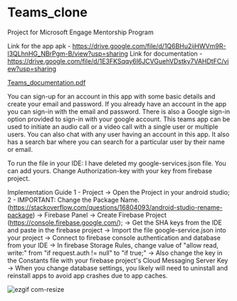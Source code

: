 # Teams_clone
Project for Microsoft Engage Mentorship Program

Link for the app apk - https://drive.google.com/file/d/1Q6BHu2ijHWVm9R-l3QLhnHG_NBrPgm-B/view?usp=sharing
Link for documentation - https://drive.google.com/file/d/1E3FKSqqy6I6JCVGuehVDstky7VAHDtFC/view?usp=sharing

[Teams_documentation.pdf](https://github.com/khedia/Teams_clone/files/6803525/Teams_documentation.pdf)

You can sign-up for an account in this app with some basic details and create your email and password.
If you already have an account in the app you can sign-in with the email and password.
There is also a Google sign-in option provided to sign-in with your google account.
This teams app can be used to initiate an audio call or a video call with a single user or multiple users.
You can also chat with any user having an account in this app.
It also has a search bar where you can search for a particular user by their name or email.

To run the file in your IDE:
I have deleted my google-services.json file. You can add yours.
Change Authorization-key with your key from firebase project.

Implementation Guide 
1 - Project 
-> Open the Project in your android studio; 
2 - IMPORTANT: Change the Package Name. (https://stackoverflow.com/questions/16804093/android-studio-rename-package)
-> Firebase Panel 
-> Create Firebase Project (https://console.firebase.google.com/); 
-> Get the SHA keys from the IDE and paste in the firebase project
-> Import the file google-service.json into your project 
-> Connect to firebase console authentication and database from your IDE
-> In firebase Storage Rules, change value of "allow read, write:" from "if request.auth != null" to "if true;" 
-> Also change the key in the Constants file with your firebase project's Cloud Messaging Server Key
-> When you change database settings, you likely will need to uninstall and reinstall apps to avoid app crashes due to app caches.

![ezgif com-resize](https://user-images.githubusercontent.com/68772130/125284688-66a92680-e337-11eb-93bb-4847ac8b0546.gif)
